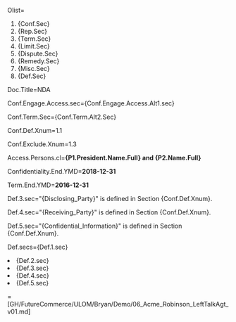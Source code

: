 Olist=<ol><li>{Conf.Sec}<li>{Rep.Sec}<li>{Term.Sec}<li>{Limit.Sec}<li>{Dispute.Sec}<li>{Remedy.Sec}<li>{Misc.Sec}<li>{Def.Sec}</ol>

Doc.Title=NDA

Conf.Engage.Access.sec={Conf.Engage.Access.Alt1.sec}

Conf.Term.Sec={Conf.Term.Alt2.Sec}

Conf.Def.Xnum=1.1

Conf.Exclude.Xnum=1.3

Access.Persons.cl=<b>{P1.President.Name.Full} and {P2.Name.Full}</b>

Confidentiality.End.YMD=<b>2018-12-31</b>

Term.End.YMD=<b>2016-12-31</b>

Def.3.sec="{Disclosing_Party}" is defined in Section {Conf.Def.Xnum}.

Def.4.sec="{Receiving_Party}" is defined in Section {Conf.Def.Xnum}.

Def.5.sec="{Confidential_Information}" is defined in Section {Conf.Def.Xnum}.

Def.secs={Def.1.sec}<li>{Def.2.sec}<li>{Def.3.sec}<li>{Def.4.sec}<li>{Def.5.sec}
  
=[GH/FutureCommerce/ULOM/Bryan/Demo/06_Acme_Robinson_LeftTalkAgt_v01.md]